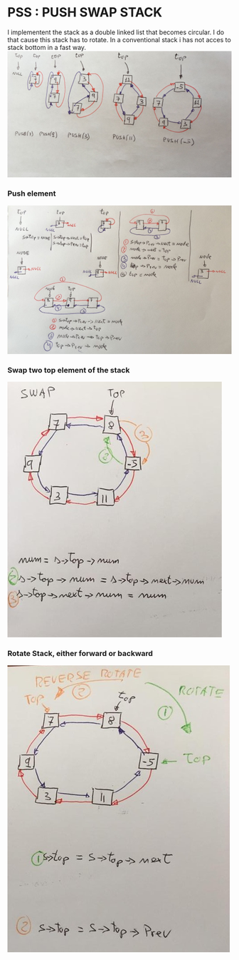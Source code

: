 # PSS : PUSH SWAP STACK

I implementent the stack as a double linked list that becomes circular. I do that cause this stack has to rotate. In  a conventional stack i has not acces to stack bottom in a fast way.
![imagen](https://github.com/luismiguelcasadodiaz/push_swap/blob/main/docs/media/stack.jpeg)

### Push element

![imagen](https://github.com/luismiguelcasadodiaz/push_swap/blob/main/docs/media/push.jpeg)



### Swap two top element of the stack

![imagen](https://github.com/luismiguelcasadodiaz/push_swap/blob/main/docs/media/swap.jpeg)

### Rotate Stack, either forward or backward
![imagen](https://github.com/luismiguelcasadodiaz/push_swap/blob/main/docs/media/rotate.jpeg)
